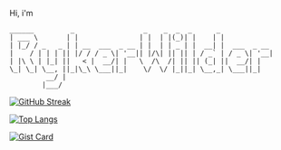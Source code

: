 Hi, i'm
```ascii
______         _                 _    _  _  _      _             
| ___ \       | |               | |  | |(_)| |    | |            
| |_/ / _   _ | | __  ___  _ __ | |  | | _ | |  __| |  ___  _ __ 
|    / | | | || |/ / / _ \| '__|| |/\| || || | / _` | / _ \| '__|
| |\ \ | |_| ||   < |  __/| |   \  /\  /| || || (_| ||  __/| | 
\_| \_| \__, ||_|\_\ \___||_|    \/  \/ |_||_| \__,_| \___||_|
         __/ |  
        |___/                
```
[![GitHub Streak](https://streak-stats.demolab.com?user=RykerWilder&theme=tokyonight-duo&short_numbers=true)](https://git.io/streak-stats)

[![Top Langs](https://github-readme-stats.vercel.app/api/top-langs/?username=RykerWilder&layout=donut)](https://github.com/anuraghazra/github-readme-stats)

[![Gist Card](https://github-readme-stats.vercel.app/api/gist?id=bbfce31e0217a3689c8d961a356cb10d)](https://gist.github.com/Yizack/bbfce31e0217a3689c8d961a356cb10d/)
